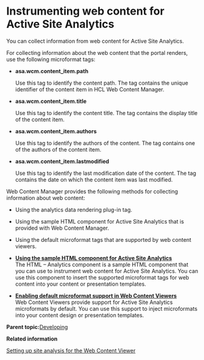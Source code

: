 # Instrumenting web content for Active Site Analytics

You can collect information from web content for Active Site Analytics.

For collecting information about the web content that the portal renders, use the following microformat tags:

-   **asa.wcm.content\_item.path**

    Use this tag to identify the content path. The tag contains the unique identifier of the content item in HCL Web Content Manager.

-   **asa.wcm.content\_item.title**

    Use this tag to identify the content title. The tag contains the display title of the content item.

-   **asa.wcm.content\_item.authors**

    Use this tag to identify the authors of the content. The tag contains one of the authors of the content item.

-   **asa.wcm.content\_item.lastmodified**

    Use this tag to identify the last modification date of the content. The tag contains the date on which the content item was last modified.


Web Content Manager provides the following methods for collecting information about web content:

-   Using the analytics data rendering plug-in tag.
-   Using the sample HTML component for Active Site Analytics that is provided with Web Content Manager.
-   Using the default microformat tags that are supported by web content viewers.

-   **[Using the sample HTML component for Active Site Analytics](../admin-system/sa_asa4wcm_oobsmpl.md)**  
The HTML – Analytics component is a sample HTML component that you can use to instrument web content for Active Site Analytics. You can use this component to insert the supported microformat tags for web content into your content or presentation templates.
-   **[Enabling default microformat support in Web Content Viewers](../admin-system/sa_asa4wcm_tgs_wcvp.md)**  
Web Content Viewers provide support for Active Site Analytics microformats by default. You can use this support to inject microformats into your content design or presentation templates.

**Parent topic:**[Developing](../dev/developing_parent.md)

**Related information**  


[Setting up site analysis for the Web Content Viewer](../wcm/wcm_config_wcmviewer_sitean.md)

